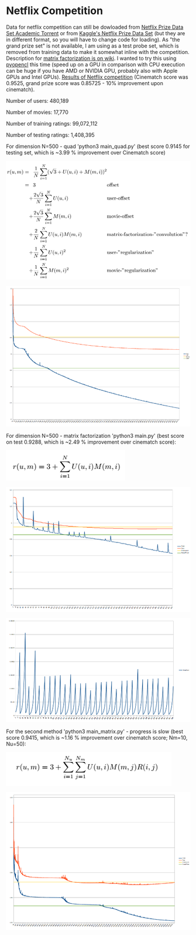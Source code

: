 # Netflix Competition

Data for netflix competition can still be dowloaded from [Netflix Prize Data Set Academic Torrent](https://academictorrents.com/details/9b13183dc4d60676b773c9e2cd6de5e5542cee9a) or from [Kaggle's Netflix Prize Data Set](https://www.kaggle.com/netflix-inc/netflix-prize-data) (but they are in different format, so you will have to change code for loading). As "the grand prize set" is not available, I am using as a test probe set, which is removed from training data to make it somewhat inline with the competition. Description for [matrix factorization is on wiki](https://en.wikipedia.org/wiki/Matrix_factorization_(recommender_systems)). I wanted to try this using [pyopencl](https://pypi.org/project/pyopencl/) this time (speed up on a GPU in comparison with CPU execution can be huge if you have AMD or NVIDIA GPU, probably also with Apple GPUs and Intel GPUs). [Results of Netflix competition](https://netflixprize.com/leaderboard.html) (Cinematch score was 0.9525, grand prize score was 0.85725 - 10% improvement upon cinematch).

Number of users: 480,189

Number of movies: 17,770

Number of training ratings: 99,072,112

Number of testing ratings: 1,408,395

For dimension N=500 - quad 'python3 main_quad.py' (best score 0.9145 for testing set, which is ~3.99 % improvement over Cinematch score)

![equation](./images/eq01.png)

![quad results](./images/quad_results.png)

For dimension N=500 - matrix factorization 'python3 main.py' (best score on test 0.9288, which is ~2.49 % improvement over cinematch score):

![equation](./images/eq02.png)

![progress](./images/nx_progress.png)

![step size](./images/nx_stepsize.png)

For the second method 'python3 main_matrix.py' - progress is slow (best score 0.9415, which is ~1.16 % improvement over cinematch score; Nm=10, Nu=50):

![equation](./images/eq03.png)

![progress_matrix](./images/matrix_10_50_final.png)
